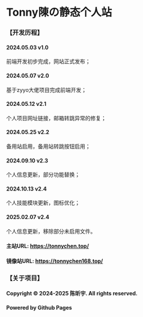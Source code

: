 # Tonny陳の静态个人站
### 【开发历程】
#### 2024.05.03 v1.0
前端开发初步完成，网站正式发布；
#### 2024.05.07 v2.0
基于zyyo大佬项目完成前端开发；
#### 2024.05.12 v2.1
个人项目网址链接，邮箱转跳异常的修复；
#### 2024.05.25 v2.2
备用站启用，备用站转跳按钮启用；
#### 2024.09.10 v2.3
个人信息更新，部分功能替换；
#### 2024.10.13 v2.4
个人技能模块更新，图标优化；
#### 2025.02.07 v2.4
个人信息更新，移除部分未启用文件。
#### 主站URL: https://tonnychen.top/
#### 镜像站URL: https://tonnychen168.top/
### 【关于项目】
#### Copyright © 2024-2025 陈昕宇. All rights reserved.
#### Powered by Github Pages
